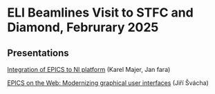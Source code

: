 # ELI Beamlines Visit to STFC and Diamond, Februrary 2025

## Presentations

[Integration of EPICS to NI platform](EPICS_NI.pdf) (Karel Majer, Jan fara)

[EPICS on the Web: Modernizing graphical user interfaces](EPICS_on_the_web.pdf) (Jiří Švácha)

